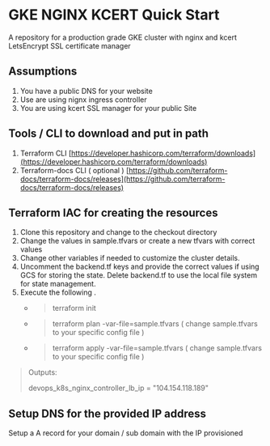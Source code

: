 # GKE NGINX KCERT Quick Start

A repository for a production grade GKE cluster with nginx and kcert LetsEncrypt SSL certificate manager 

## Assumptions 

1. You have a public DNS for your website
1. Use are using nignx ingress controller
1. You are using kcert SSL manager for your public Site

## Tools / CLI to download and put in path

1. Terraform CLI [https://developer.hashicorp.com/terraform/downloads](https://developer.hashicorp.com/terraform/downloads)
2. Terraform-docs CLI ( optional ) [https://github.com/terraform-docs/terraform-docs/releases](https://github.com/terraform-docs/terraform-docs/releases)

## Terraform IAC for creating the resources

1. Clone this repository and change to the checkout directory
1. Change the values in sample.tfvars or create a new tfvars with correct values
1. Change other variables if needed to customize the cluster details.
1. Uncomment the backend.tf keys and provide the correct values if using GCS for storing the state. Delete backend.tf to use the local file system for state management.
1. Execute the following .
    * > terraform init
    * > terraform plan -var-file=sample.tfvars ( change sample.tfvars to your specific config file )
    * > terraform apply -var-file=sample.tfvars ( change sample.tfvars to your specific config file )

> Outputs:
>
> devops_k8s_nginx_controller_lb_ip = "104.154.118.189"

## Setup DNS for the provided IP address

Setup a A record for your domain / sub domain with the IP provisioned

